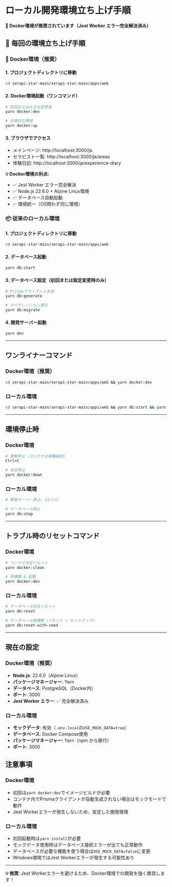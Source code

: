 # ローカル開発環境立ち上げ手順

**🐳 Docker環境が推奨されています（Jest Worker エラー完全解決済み）**

## 🚀 毎回の環境立ち上げ手順

### 🐳 Docker環境（推奨）

#### 1. プロジェクトディレクトリに移動
```bash
cd serapi-star-main/serapi-star-main/apps/web
```

#### 2. Docker環境起動（ワンコマンド）
```bash
# 初回または大きな変更後
yarn docker:dev

# 日常的な開発
yarn docker:up
```

#### 3. ブラウザでアクセス
- メインページ: http://localhost:3000/ja
- セラピスト一覧: http://localhost:3000/ja/areas  
- 体験日記: http://localhost:3000/ja/experience-diary

**💡 Docker環境の利点:**
- ✅ Jest Worker エラー完全解決
- ✅ Node.js 22.6.0 + Alpine Linux環境
- ✅ データベース自動起動
- ✅ 環境統一（OS問わず同じ環境）

### 📦 従来のローカル環境

#### 1. プロジェクトディレクトリに移動
```bash
cd serapi-star-main/serapi-star-main/apps/web
```

#### 2. データベース起動
```bash
yarn db:start
```

#### 3. データベース設定（初回または設定変更時のみ）
```bash
# Prismaクライアント生成
yarn db:generate

# マイグレーション実行
yarn db:migrate
```

#### 4. 開発サーバー起動
```bash
yarn dev
```

---

## ワンライナーコマンド

### Docker環境（推奨）
```bash
cd serapi-star-main/serapi-star-main/apps/web && yarn docker:dev
```

### ローカル環境
```bash
cd serapi-star-main/serapi-star-main/apps/web && yarn db:start && yarn dev
```

---

## 環境停止時

### Docker環境
```bash
# 開発停止（コンテナは稼働継続）
Ctrl+C

# 完全停止
yarn docker:down
```

### ローカル環境
```bash
# 開発サーバー停止: Ctrl+C

# データベース停止  
yarn db:stop
```

---

## トラブル時のリセットコマンド

### Docker環境
```bash
# コンテナ完全リセット
yarn docker:clean

# 再構築 & 起動
yarn docker:dev
```

### ローカル環境
```bash
# データベース完全リセット
yarn db:reset

# データベース再構築（リセット + セットアップ）
yarn db:reset-with-seed
```

---

## 現在の設定

### Docker環境（推奨）
- **Node.js**: 22.6.0（Alpine Linux）
- **パッケージマネージャー**: Yarn
- **データベース**: PostgreSQL（Docker内）
- **ポート**: 3000
- **Jest Worker エラー**: ✅ 完全解決済み

### ローカル環境
- **モックデータ**: 有効（`.env.local`の`USE_MOCK_DATA=true`）
- **データベース**: Docker Compose使用
- **パッケージマネージャー**: Yarn（npm から移行）
- **ポート**: 3000

## 注意事項

### Docker環境
- 初回は`yarn docker:dev`でイメージビルドが必要
- コンテナ内でPrismaクライアントが自動生成されない場合はモックモードで動作
- Jest Workerエラーが発生しないため、安定した開発環境

### ローカル環境
- 初回起動時は`yarn install`が必要
- モックデータ使用時はデータベース接続エラーが出ても正常動作
- データベースが必要な機能を使う場合は`USE_MOCK_DATA=false`に変更
- Windows環境ではJest Workerエラーが発生する可能性あり

---

**💡 推奨**: Jest Workerエラーを避けるため、Docker環境での開発を強く推奨します！
